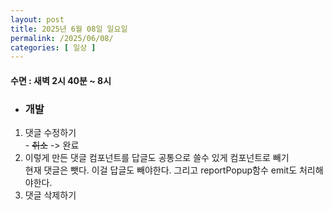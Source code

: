 ```yaml
---
layout: post
title: 2025년 6월 08일 일요일
permalink: /2025/06/08/
categories: [ 일상 ]
---
```

#### 수면 : 새벽 2시 40분 ~ 8시 
* ### 개발
1. 댓글 수정하기<br>- ~~취소~~ -> 완료
1. 이렇게 만든 댓글 컴포넌트를 답글도 공통으로 쓸수 있게 컴포넌트로 빼기<br>현재 댓글은 뺏다. 이걸 답글도 빼야한다. 그리고 reportPopup함수 emit도 처리해야한다.
1. 댓글 삭제하기
